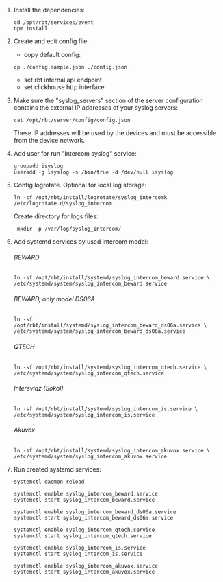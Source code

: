 1. Install the dependencies:
    ```
    cd /opt/rbt/services/event
    npm install
    ```
2. Create and edit config file.  
   - copy default config:
    ```
    cp ./config.sample.json ./config.json
    ```
   - set rbt internal api endpoint
   - set clickhouse http interface

3. Make sure the "syslog_servers" section of the server configuration
   contains the external IP addresses of your syslog servers:
    ```
    cat /opt/rbt/server/config/config.json
    ```
   These IP addresses will be used by the devices and must be accessible from the device network.
4. Add user for run "Intercom syslog" service:
    ````
    groupadd isyslog
    useradd -g isyslog -s /bin/true -d /dev/null isyslog
    ````
5. Config logrotate. Optional for local log storage:
    ````
   ln -sf /opt/rbt/install/logrotate/syslog_intercomk /etc/logrotate.d/syslog_intercom
   ````
   Create directory for logs files:
   ````
    mkdir -p /var/log/syslog_intercom/
   ````

6. Add systemd services by used intercom model:
   ###### BEWARD
    ````
   ln -sf /opt/rbt/install/systemd/syslog_intercom_beward.service \
   /etc/systemd/system/syslog_intercom_beward.service
    ````

   ###### BEWARD, only model DS06A
    ````
   ln -sf /opt/rbt/install/systemd/syslog_intercom_beward_ds06a.service \
   /etc/systemd/system/syslog_intercom_beward_ds06a.service
    ````

   ###### QTECH
    ````
   ln -sf /opt/rbt/install/systemd/syslog_intercom_qtech.service \
   /etc/systemd/system/syslog_intercom_qtech.service
    ````

   ###### Intersviaz (Sokol)
    ````
   ln -sf /opt/rbt/install/systemd/syslog_intercom_is.service \
   /etc/systemd/system/syslog_intercom_is.service 
    ````

   ###### Akuvox
    ````
   ln -sf /opt/rbt/install/systemd/syslog_intercom_akuvox.service \
   /etc/systemd/system/syslog_intercom_akuvox.service
    ````

7. Run created systemd services:
   ````
   systemctl daemon-reload
    
   systemctl enable syslog_intercom_beward.service
   systemctl start syslog_intercom_beward.service
   
   systemctl enable syslog_intercom_beward_ds06a.service
   systemctl start syslog_intercom_beward_ds06a.service
   
   systemctl enable syslog_intercom_qtech.service
   systemctl start syslog_intercom_qtech.service
   
   systemctl enable syslog_intercom_is.service
   systemctl start syslog_intercom_is.service
   
   systemctl enable syslog_intercom_akuvox.service
   systemctl start syslog_intercom_akuvox.service
    
   ````